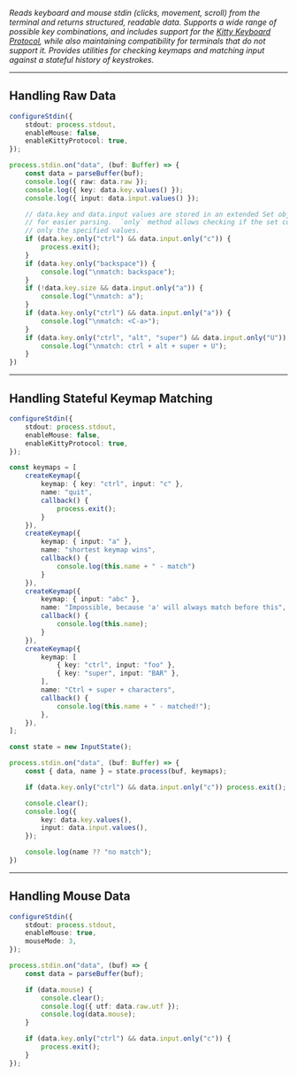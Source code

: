 *Reads keyboard and mouse stdin (clicks, movement, scroll) from the terminal and
returns structured, readable data.  Supports a wide range of possible key
combinations, and includes support for the [Kitty Keyboard
Protocol](https://sw.kovidgoyal.net/kitty/keyboard-protocol/), while also
maintaining compatibility for terminals that do not support it.  Provides
utilities for checking keymaps and matching input against a stateful history of
keystrokes.*

---

## Handling Raw Data

```typescript
configureStdin({
    stdout: process.stdout,
    enableMouse: false,
    enableKittyProtocol: true,
});

process.stdin.on("data", (buf: Buffer) => {
    const data = parseBuffer(buf);
    console.log({ raw: data.raw });
    console.log({ key: data.key.values() });
    console.log({ input: data.input.values() });

    // data.key and data.input values are stored in an extended Set object for
    // for easier parsing.  `only` method allows checking if the set contains
    // only the specified values.
    if (data.key.only("ctrl") && data.input.only("c")) {
        process.exit();
    }
    if (data.key.only("backspace")) {
        console.log("\nmatch: backspace");
    }
    if (!data.key.size && data.input.only("a")) {
        console.log("\nmatch: a");
    }
    if (data.key.only("ctrl") && data.input.only("a")) {
        console.log("\nmatch: <C-a>");
    }
    if (data.key.only("ctrl", "alt", "super") && data.input.only("U")) {
        console.log("\nmatch: ctrl + alt + super + U");
    }
})
```

---

## Handling Stateful Keymap Matching

```typescript
configureStdin({
    stdout: process.stdout,
    enableMouse: false,
    enableKittyProtocol: true,
});

const keymaps = [
    createKeymap({
        keymap: { key: "ctrl", input: "c" },
        name: "quit",
        callback() {
            process.exit();
        }
    }),
    createKeymap({
        keymap: { input: "a" },
        name: "shortest keymap wins",
        callback() {
            console.log(this.name + " - match")
        }
    }),
    createKeymap({
        keymap: { input: "abc" },
        name: "Impossible, because 'a' will always match before this",
        callback() {
            console.log(this.name);
        }
    }),
    createKeymap({
        keymap: [
            { key: "ctrl", input: "foo" },
            { key: "super", input: "BAR" },
        ],
        name: "Ctrl + super + characters",
        callback() {
            console.log(this.name + " - matched!");
        },
    }),
];

const state = new InputState();

process.stdin.on("data", (buf: Buffer) => {
    const { data, name } = state.process(buf, keymaps);

    if (data.key.only("ctrl") && data.input.only("c")) process.exit();

    console.clear();
    console.log({
        key: data.key.values(),
        input: data.input.values(),
    });

    console.log(name ?? "no match");
})
```

---

## Handling Mouse Data

```typescript
configureStdin({
    stdout: process.stdout,
    enableMouse: true,
    mouseMode: 3,
});

process.stdin.on("data", (buf) => {
    const data = parseBuffer(buf);

    if (data.mouse) {
        console.clear();
        console.log({ utf: data.raw.utf });
        console.log(data.mouse);
    }

    if (data.key.only("ctrl") && data.input.only("c")) {
        process.exit();
    }
});
```
